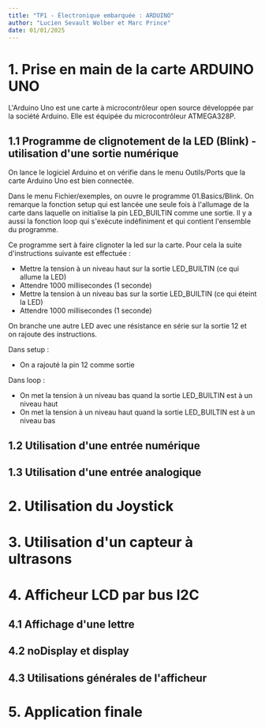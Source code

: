 ```yaml
---
title: "TP1 - Électronique embarquée : ARDUINO"
author: "Lucien Sevault Wolber et Marc Prince"
date: 01/01/2025
---
```


# 1. Prise en main de la carte ARDUINO UNO

L'Arduino Uno est une carte à microcontrôleur open source développée par la société Arduino. Elle est équipée du microcontrôleur ATMEGA328P.

## 1.1 Programme de clignotement de la LED (Blink) - utilisation d'une sortie numérique

On lance le logiciel Arduino et on vérifie dans le menu Outils/Ports que la carte Arduino Uno est bien connectée.

Dans le menu Fichier/exemples, on ouvre le programme 01.Basics/Blink. On remarque la fonction setup qui est lancée une seule fois à l'allumage de la carte dans laquelle on initialise la pin LED_BUILTIN comme une sortie. Il y a aussi la fonction loop qui s'exécute indéfiniment et qui contient l'ensemble du programme.

Ce programme sert à faire clignoter la led sur la carte. Pour cela la suite d'instructions suivante est effectuée :  
- Mettre la tension à un niveau haut sur la sortie LED_BUILTIN (ce qui allume la LED)
- Attendre 1000 millisecondes (1 seconde)
- Mettre la tension à un niveau bas sur la sortie LED_BUILTIN (ce qui éteint la LED)
- Attendre 1000 millisecondes (1 seconde)

On branche une autre LED avec une résistance en série sur la sortie 12 et on rajoute des instructions.

Dans setup :
- On a rajouté la pin 12 comme sortie

Dans loop :
- On met la tension à un niveau bas quand la sortie LED_BUILTIN est à un niveau haut
- On met la tension à un niveau haut quand la sortie LED_BUILTIN est à un niveau bas

## 1.2 Utilisation d'une entrée numérique

## 1.3 Utilisation d'une entrée analogique

# 2. Utilisation du Joystick

# 3. Utilisation d'un capteur à ultrasons

# 4. Afficheur LCD par bus I2C

## 4.1 Affichage d'une lettre

## 4.2 noDisplay et display

## 4.3 Utilisations générales de l'afficheur

# 5. Application finale
